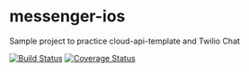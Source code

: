 # messenger-ios
Sample project to practice cloud-api-template and Twilio Chat

[![Build Status](https://travis-ci.org/itleo31/messenger-ios.svg?branch=master)](https://travis-ci.org/itleo31/messenger-ios)
[![Coverage Status](https://coveralls.io/repos/github/itleo31/messenger-ios/badge.svg?branch=master)](https://coveralls.io/github/itleo31/messenger-ios?branch=master)
